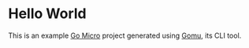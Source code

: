 # Hello World

This is an example [Go Micro][1] project generated using [Gomu][2], its CLI
tool.

[1]: https://github.com/asim/go-micro
[2]: https://github.com/asim/go-micro/tree/master/cmd/gomu
